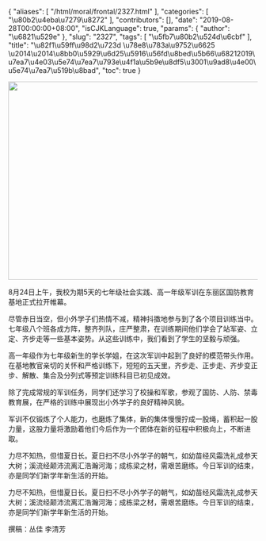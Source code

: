 {
    "aliases": [
        "/html/moral/frontal/2327.html"
    ],
    "categories": [
        "\u80b2\u4eba\u7279\u8272"
    ],
    "contributors": [],
    "date": "2019-08-28T00:00:00+08:00",
    "isCJKLanguage": true,
    "params": {
        "author": "\u6821\u529e"
    },
    "slug": "2327",
    "tags": [
        "\u5fb7\u80b2\u524d\u6cbf"
    ],
    "title": "\u82f1\u59ff\u98d2\u723d \u78e8\u783a\u9752\u6625  \u2014\u2014\u8bb0\u5929\u6d25\u5916\u56fd\u8bed\u5b66\u68212019\u7ea7\u4e03\u5e74\u7ea7\u793e\u4f1a\u5b9e\u8df5\u3001\u9ad8\u4e00\u5e74\u7ea7\u519b\u8bad",
    "toc": true
}


<img
    src="https://cdn.tfls.online/mirror/full/b72d610bea90e7a41f09cdc1552402d951ec1974.jpg"
    style="display:block;margin-left:auto;margin-right:auto;"
    decoding="async"
    fetchpriority="auto"
    loading="lazy"
    height="400"
    width="600"
/>




 




8月24日上午，我校为期5天的七年级社会实践、高一年级军训在东丽区国防教育基地正式拉开帷幕。




尽管赤日当空，但小外学子们热情不减，精神抖擞地参与到了各个项目训练当中。七年级八个班各成方阵，整齐列队，庄严整肃，在训练期间他们学会了站军姿、立定、齐步走等一些基本姿势。从这些训练中，我们看到了学生的坚毅与顽强。




高一年级作为七年级新生的学长学姐，在这次军训中起到了良好的模范带头作用。在基地教官亲切的关怀和严格训练下，短短的五天里，齐步走、正步走、齐步变正步、解散、集合及分列式等预定训练科目已初见成效。




除了完成常规的军训任务，同学们还学习了校操和军歌，参观了国防、人防、禁毒教育展，在严格的训练中展现出小外学子的良好精神风貌。




军训不仅锻炼了个人能力，也磨炼了集体，新的集体慢慢拧成一股绳，蓄积起一股力量，这股力量将激励着他们今后作为一个团体在新的征程中积极向上，不断进取。




力尽不知热，但惜夏日长。夏日扫不尽小外学子的朝气，如幼苗经风霜洗礼成参天大树；溪流经颠沛流离汇浩瀚河海；成栋梁之材，需艰苦磨练。今日军训的结束，亦是同学们新学年新生活的开始。




力尽不知热，但惜夏日长。夏日扫不尽小外学子的朝气，如幼苗经风霜洗礼成参天大树；溪流经颠沛流离汇浩瀚河海；成栋梁之材，需艰苦磨练。今日军训的结束，亦是同学们新学年新生活的开始。




撰稿：丛佳 李清芳




  



